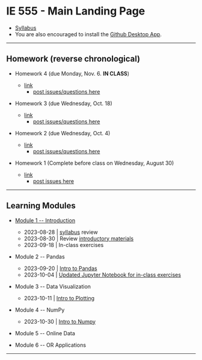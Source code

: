 # IE 555 - Main Landing Page

- [Syllabus](IE_555_Syllabus_Fall_2023.pdf)
- You are also encouraged to install the [Github Desktop App](https://desktop.github.com).

---


## Homework (reverse chronological)

- Homework 4 (due Monday, Nov. 6. **IN CLASS**)
    - [link](Homework/HW_4_data_viz/HW_4_data_viz.pdf)
        - [post issues/questions here](https://github.com/IE-555/fall2023/issues/12)
        
- Homework 3 (due Wednesday, Oct. 18)
	- [link](Homework/HW_3_pandas/hw_3_pandas.md)
	    - [post issues/questions here](https://github.com/IE-555/fall2023/issues/8)

- Homework 2 (due Wednesday, Oct. 4)
	- [link](Homework/HW_2_functions/hw_2_functions.md)
	    - [post issues/questions here](https://github.com/IE-555/fall2023/issues/4)

- Homework 1 (Complete before class on Wednesday, August 30) 
	- [link](Homework/HW_1_installation/HW_1_installation.pdf)
	    - [post issues here](https://github.com/IE-555/fall2023/issues/2)
	
---	


## Learning Modules
- [Module 1 -- Introduction](Module_1_Intro/)
    - 2023-08-28 | [syllabus](IE_555_Syllabus_Fall_2023.pdf) review
    - 2023-08-30 | Review [introductory materials](Module_1_Intro/notes_01_intro.pdf)
    - 2023-09-18 | In-class exercises 
	
- Module 2 -- Pandas
    - 2023-09-20 | [Intro to Pandas](Module_2_Pandas/intro_to_pandas.ipynb)
    - 2023-10-04 | [Updated Jupyter Notebook for in-class exercises](Module_2_Pandas/in_class_exercises_2023-10-04.ipynb)
	
- Module 3 -- Data Visualization
    - 2023-10-11 | [Intro to Plotting](Module_3_Data_Viz/notes_03_data_visualization.pdf)
    
- Module 4 -- NumPy 
    - 2023-10-30 | [Intro to Numpy](Module_4_Numpy/notes_04_numpy.ipynb)

- Module 5 -- Online Data

- Module 6 -- OR Applications
    
---
